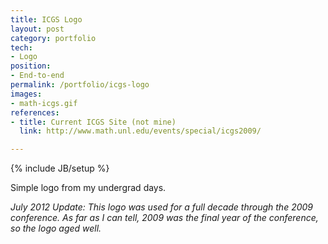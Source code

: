 ```yaml
---
title: ICGS Logo
layout: post
category: portfolio
tech:
- Logo
position:
- End-to-end
permalink: /portfolio/icgs-logo
images:
- math-icgs.gif
references:
- title: Current ICGS Site (not mine)
  link: http://www.math.unl.edu/events/special/icgs2009/

---
```

{% include JB/setup %}
<div id="node-31" class="node node-portfolio node-promoted">
  <div class="content clearfix">
    <div class="field field-name-body field-type-text-with-summary field-label-hidden"><div class="field-items"><div class="field-item even"><p>Simple logo from my undergrad days.</p>
<p><i>July 2012 Update: This logo was used for a full decade through the 2009 conference. As far as I can tell, 2009 was the final year of the conference, so the logo aged well.</i></p>
</div></div></div>  </div>
</div>

